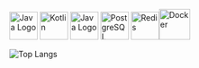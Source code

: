 <img src="https://www.svgrepo.com/show/452234/java.svg" alt="Java Logo" width="50"  title="Java" > <img src="https://www.svgrepo.com/show/373728/kotlin.svg" alt="Kotlin" title="Kotlin" width="50"> <img src="https://www.svgrepo.com/show/376350/spring.svg" alt="Java Logo" width="50"  title="Spring" >  <img src="https://www.svgrepo.com/show/354200/postgresql.svg" alt="PostgreSQL" title="PostgreSQL" width="50"> <img src="https://www.svgrepo.com/show/354272/redis.svg" alt="Redis" title="Redis" width="50"><img src="https://www.svgrepo.com/show/373557/docker2.svg" title="Docker" alt="Docker" width="55">



![Top Langs](https://github-readme-stats.vercel.app/api/top-langs/?username=LexterLab&size_weight=0.5&count_weight=0.5&theme=dracula&layout=compact&hide=Batchfile,CMake,CSS,HTML,Dockerfile,Shell,PLpgSQL)
